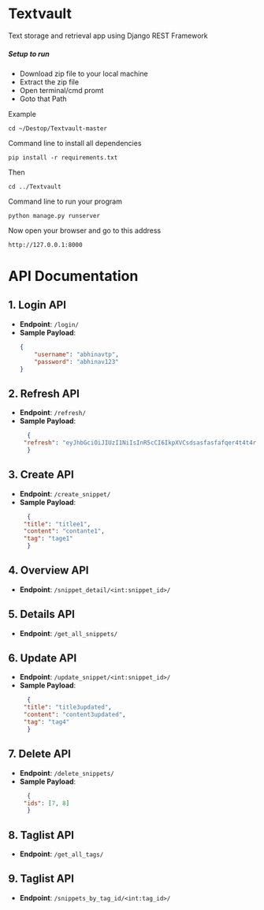 

# Textvault
Text storage and retrieval app using Django REST Framework



##### Setup to run

- Download zip file to your local machine
- Extract the zip file
- Open terminal/cmd promt
- Goto that Path

Example

```
cd ~/Destop/Textvault-master
```


Command line to install all dependencies
```
pip install -r requirements.txt
```

Then
```
cd ../Textvault
```

Command line to run your program
```
python manage.py runserver
```

Now open your browser and go to this address
```
http://127.0.0.1:8000
```


# API Documentation

## 1. Login API
- **Endpoint**: `/login/`
- **Sample Payload**:
  ```json
  {
      "username": "abhinavtp",
      "password": "abhinav123"
  }

## 2. Refresh API
- **Endpoint**: `/refresh/`
- **Sample Payload**:
  ```json
    {
   "refresh": "eyJhbGciOiJIUzI1NiIsInR5cCI6IkpXVCsdsasfasfafqer4t4t4rtergrgsrgswetgwtgrsrgvsfgdfgdghdfhdfhd"
    }

## 3. Create API
- **Endpoint**: `/create_snippet/`
- **Sample Payload**:
  ```json
    {
   "title": "titlee1",
   "content": "contante1",
   "tag": "tage1"
    }   

## 4. Overview API
- **Endpoint**: `/snippet_detail/<int:snippet_id>/`

## 5. Details API
- **Endpoint**: `/get_all_snippets/`

## 6. Update API
- **Endpoint**: `/update_snippet/<int:snippet_id>/`
- **Sample Payload**:
  ```json
    {
   "title": "title3updated",
   "content": "content3updated",
   "tag": "tag4"
    }

## 7. Delete API
- **Endpoint**: `/delete_snippets/`
- **Sample Payload**:
  ```json
    {
   "ids": [7, 8]
    }

## 8. Taglist API
- **Endpoint**: `/get_all_tags/`

## 9. Taglist API
- **Endpoint**: `/snippets_by_tag_id/<int:tag_id>/`


